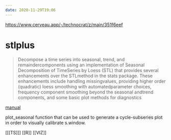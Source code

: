 ```yaml
---
date: 2020-11-29T19:06
---
```

https://www.cerveau.app/-/technocrat/z/main/351f6eef
# stlplus

> Decompose a time series into seasonal, trend, and remaindercomponents using an implementation of Seasonal Decomposition of TimeSeries by Loess (STL) that provides several enhancements over the STLmethod in the stats package.  These enhancements include handling missingvalues, providing higher order (quadratic) loess smoothing with automatedparameter choices, frequency component smoothing beyond the seasonal andtrend components, and some basic plot methods for diagnostics

[manual](https://cran.r-project.org/web/packages/stlplus/stlplus.pdf)

plot_seasonal function that can be used to generate a cycle-subseries plot in order to visually calibrate s.window.

[[[TS]]]
[[R]]
[[VIZ]]


